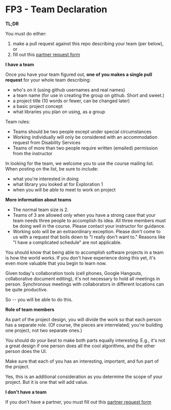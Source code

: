 # FP3 - Team Declaration

**TL;DR**

You must do either:

1. make a pull request against this repo describing your team (per below), or
2. fill out this [partner request form](https://goo.gl/forms/14dfW91t6hLAE2yn1)

**I have a team**

Once you have your team figured out, **one of you makes a single pull request** for your whole team describing:
* who's on it (using github usernames and real names)
* a team name (for use in creating the group on github. Short and sweet.)
* a project title (10 words or fewer, can be changed later)
* a basic project concept
* what libraries you plan on using, as a group

Team rules:
* Teams should be two people except under special circumstances
* Working individually will only be considered with an accommodation request from Disability Services 
* Teams of more than two people require written (emailed) permission from the instructor

In looking for the team, we welcome you to use the course mailing list.
When posting on the list, be sure to include:
* what you're interested in doing
* what library you looked at for Exploration 1
* when you will be able to meet to work on project

**More information about teams**

* The normal team size is 2.
* Teams of 3 are allowed only when you have a strong case that your team needs three people to accomplish its idea. All three members must be doing well in the course. Please contact your instructor for guidance.
* Working solo will be an extraordinary exception. Please don't come to us with a request that boils down to "I really don't want to." Reasons like "I have a complicated schedule" are not applicable. 

You should know that being able to accomplish software projects in a team is how the world works. If you don't have experience doing this yet, it's even more valuable that you begin to learn now.

Given today's collaboration tools (cell phones, Google Hangouts, collaborative document editing), it's not necessary to hold all meetings in person. Synchronous meetings with collaborators in different locations can be quite productive.

So -- you will be able to do this.

**Role of team members**

As part of the project design, you will divide the work so that each person has a separate role. (Of course, the pieces are interrelated; you're building one project, not two separate ones.) 

You should do your best to make both parts equally interesting. E.g., it's not a great design if one person does all the cool algorithms, and the other person does the UI.

Make sure that each of you has an interesting, important, and fun part of the project. 

Yes, this is an additional consideration as you determine the scope of your project. But it is one that will add value.

**I don't have a team**

If you don't have a partner, you must fill out this [partner request form](https://goo.gl/forms/14dfW91t6hLAE2yn1)


